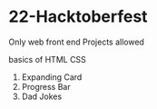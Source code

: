 # 22-Hacktoberfest
Only web front end Projects allowed

basics of HTML CSS
1. Expanding Card
2. Progress Bar
3. Dad Jokes

